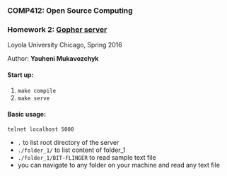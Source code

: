 ### COMP412: Open Source Computing
### Homework 2: [Gopher server](http://opensource.thatmattbone.com/assignments/homework2/)
Loyola University Chicago, Spring 2016

Author: **Yauheni Mukavozchyk**

#### Start up:
1. `make compile`
2. `make serve`

#### Basic usage:
`telnet localhost 5000`

* `.` to list root directory of the server
* `./folder_1/` to list content of folder_1
* `./folder_1/BIT-FLINGER` to read sample text file
* you can navigate to any folder on your machine and read any text file
